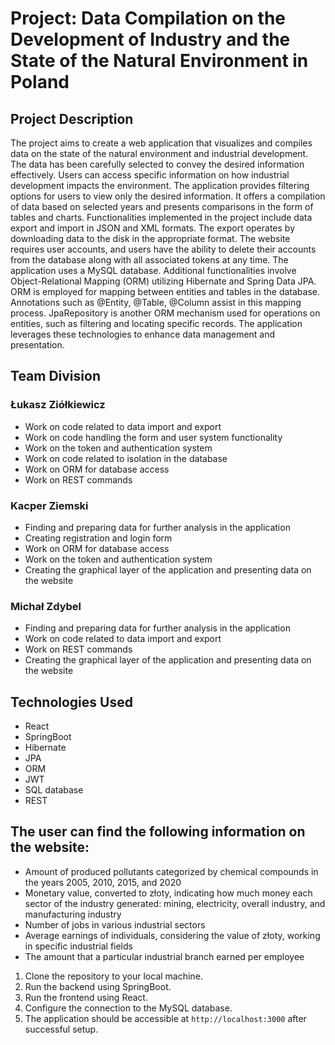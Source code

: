 # Project: Data Compilation on the Development of Industry and the State of the Natural Environment in Poland

## Project Description
The project aims to create a web application that visualizes and compiles data on the state of the natural environment and 
industrial development. The data has been carefully selected to convey the desired information effectively. Users can access 
specific information on how industrial development impacts the environment. The application provides filtering options for 
users to view only the desired information. It offers a compilation of data based on selected years and presents comparisons in the form of tables and charts.
Functionalities implemented in the project include data export and import in JSON and XML formats. The export operates by downloading data to the disk in the 
appropriate format. The website requires user accounts, and users have the ability to delete their accounts from the database along with all associated tokens at
any time. The application uses a MySQL database. Additional functionalities involve Object-Relational Mapping (ORM) utilizing Hibernate and Spring Data JPA.
ORM is employed for mapping between entities and tables in the database. Annotations such as @Entity, @Table, @Column assist in this mapping process. JpaRepository 
is another ORM mechanism used for operations on entities, such as filtering and locating specific records. The application leverages these technologies to enhance data management and presentation.

## Team Division

### Łukasz Ziółkiewicz
- Work on code related to data import and export
- Work on code handling the form and user system functionality
- Work on the token and authentication system
- Work on code related to isolation in the database
- Work on ORM for database access
- Work on REST commands

### Kacper Ziemski
- Finding and preparing data for further analysis in the application
- Creating registration and login form
- Work on ORM for database access
- Work on the token and authentication system
- Creating the graphical layer of the application and presenting data on the website

### Michał Zdybel
- Finding and preparing data for further analysis in the application
- Work on code related to data import and export
- Work on REST commands
- Creating the graphical layer of the application and presenting data on the website

## Technologies Used

- React
- SpringBoot
- Hibernate
- JPA
- ORM
- JWT
- SQL database
- REST

## The user can find the following information on the website:

- Amount of produced pollutants categorized by chemical compounds in the years 2005, 2010, 2015, and 2020
- Monetary value, converted to złoty, indicating how much money each sector of the industry generated: mining, electricity, overall industry, and manufacturing industry
- Number of jobs in various industrial sectors
- Average earnings of individuals, considering the value of złoty, working in specific industrial fields
- The amount that a particular industrial branch earned per employee

1. Clone the repository to your local machine.
2. Run the backend using SpringBoot.
3. Run the frontend using React.
4. Configure the connection to the MySQL database.
5. The application should be accessible at `http://localhost:3000` after successful setup.
